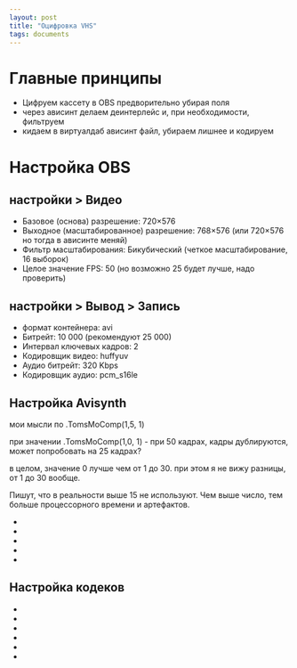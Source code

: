 ```yaml
---
layout: post
title: "Оцифровка VHS"
tags: documents
---
```

# Главные принципы
- Цифруем кассету в OBS предворительно убирая поля
- через ависинт делаем деинтерлейс и, при необходимости, фильтруем
- кидаем в виртуалдаб ависинт файл, убираем лишнее и кодируем

# Настройка OBS
## настройки > Видео
- Базовое (основа) разрешение: 720×576
- Выходное (масштабированное) разрешение: 768×576 (или 720×576 но тогда в ависинте меняй)
- Фильтр масштабирования: Бикубический (четкое масштабирование, 16 выборок)
- Целое значение FPS: 50 (но возможно 25 будет лучше, надо проверить)
## настройки > Вывод > Запись
- формат контейнера: avi
- Битрейт: 10 000 (рекомендуют 25 000)
- Интервал ключевых кадров: 2
- Кодировщик видео: huffyuv
- Аудио битрейт: 320 Kbps
- Кодировщик аудио: pcm_s16le

## Настройка Avisynth
мои мысли по .TomsMoComp(1,5, 1)

при значении .TomsMoComp(1,0, 1) - при 50 кадрах, кадры дублируются, может попробовать на 25 кадрах?

в целом, значение 0 лучше чем от 1 до 30. при этом я не вижу разницы, от 1 до 30 вообще.

Пишут, что в реальности выше 15 не используют. Чем выше число, тем больше процессорного времени и артефактов.

- 
- 
- 
- 
- 


## Настройка кодеков
- 
- 
- 
- 
- 
- 